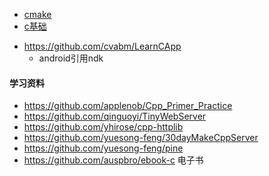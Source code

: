 * [cmake](/notes/c/cmake.md)
* [c基础](/notes/c/c基础.md)

- https://github.com/cvabm/LearnCApp
    - android引用ndk

#### 学习资料
- https://github.com/applenob/Cpp_Primer_Practice 
- https://github.com/qinguoyi/TinyWebServer
- https://github.com/yhirose/cpp-httplib
- https://github.com/yuesong-feng/30dayMakeCppServer
- https://github.com/yuesong-feng/pine
- https://github.com/auspbro/ebook-c 电子书
